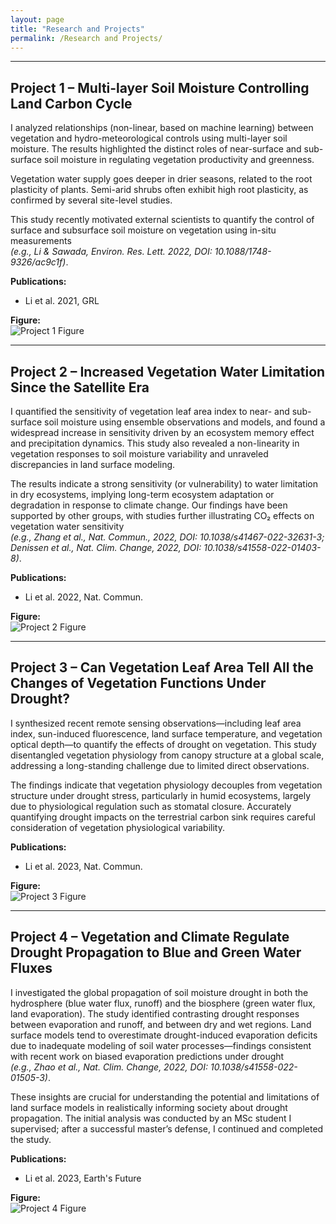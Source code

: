 ```yaml
---
layout: page
title: "Research and Projects"
permalink: /Research and Projects/
---
```

---

## Project 1 – Multi-layer Soil Moisture Controlling Land Carbon Cycle

I analyzed relationships (non-linear, based on machine learning) between vegetation and hydro-meteorological controls using multi-layer soil moisture. The results highlighted the distinct roles of near-surface and sub-surface soil moisture in regulating vegetation productivity and greenness.

Vegetation water supply goes deeper in drier seasons, related to the root plasticity of plants. Semi-arid shrubs often exhibit high root plasticity, as confirmed by several site-level studies.

This study recently motivated external scientists to quantify the control of surface and subsurface soil moisture on vegetation using in-situ measurements  
*(e.g., Li & Sawada, Environ. Res. Lett. 2022, DOI: 10.1088/1748-9326/ac9c1f)*.

**Publications:**
- Li et al. 2021, GRL

**Figure:**  
![Project 1 Figure](path/to/project1-figure.png)

---

## Project 2 – Increased Vegetation Water Limitation Since the Satellite Era

I quantified the sensitivity of vegetation leaf area index to near- and sub-surface soil moisture using ensemble observations and models, and found a widespread increase in sensitivity driven by an ecosystem memory effect and precipitation dynamics. This study also revealed a non-linearity in vegetation responses to soil moisture variability and unraveled discrepancies in land surface modeling.

The results indicate a strong sensitivity (or vulnerability) to water limitation in dry ecosystems, implying long-term ecosystem adaptation or degradation in response to climate change. Our findings have been supported by other groups, with studies further illustrating CO₂ effects on vegetation water sensitivity  
*(e.g., Zhang et al., Nat. Commun., 2022, DOI: 10.1038/s41467-022-32631-3; Denissen et al., Nat. Clim. Change, 2022, DOI: 10.1038/s41558-022-01403-8)*.

**Publications:**
- Li et al. 2022, Nat. Commun.

**Figure:**  
![Project 2 Figure](path/to/project2-figure.png)

---

## Project 3 – Can Vegetation Leaf Area Tell All the Changes of Vegetation Functions Under Drought?

I synthesized recent remote sensing observations—including leaf area index, sun-induced fluorescence, land surface temperature, and vegetation optical depth—to quantify the effects of drought on vegetation. This study disentangled vegetation physiology from canopy structure at a global scale, addressing a long-standing challenge due to limited direct observations.

The findings indicate that vegetation physiology decouples from vegetation structure under drought stress, particularly in humid ecosystems, largely due to physiological regulation such as stomatal closure. Accurately quantifying drought impacts on the terrestrial carbon sink requires careful consideration of vegetation physiological variability.

**Publications:**
- Li et al. 2023, Nat. Commun.

**Figure:**  
![Project 3 Figure](path/to/project3-figure.png)

---

## Project 4 – Vegetation and Climate Regulate Drought Propagation to Blue and Green Water Fluxes

I investigated the global propagation of soil moisture drought in both the hydrosphere (blue water flux, runoff) and the biosphere (green water flux, land evaporation). The study identified contrasting drought responses between evaporation and runoff, and between dry and wet regions. Land surface models tend to overestimate drought-induced evaporation deficits due to inadequate modeling of soil water processes—findings consistent with recent work on biased evaporation predictions under drought  
*(e.g., Zhao et al., Nat. Clim. Change, 2022, DOI: 10.1038/s41558-022-01505-3)*.

These insights are crucial for understanding the potential and limitations of land surface models in realistically informing society about drought propagation. The initial analysis was conducted by an MSc student I supervised; after a successful master’s defense, I continued and completed the study.

**Publications:**
- Li et al. 2023, Earth's Future

**Figure:**  
![Project 4 Figure](path/to/project4-figure.png)
